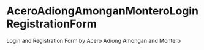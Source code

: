 # AceroAdiongAmonganMonteroLoginRegistrationForm
Login and Registration Form by Acero Adiong Amongan and Montero
